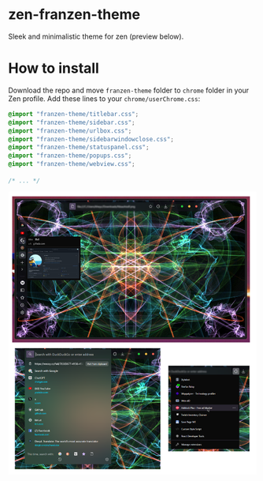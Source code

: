 # zen-franzen-theme
Sleek and minimalistic theme for zen (preview below).  
  
# How to install
Download the repo and move `franzen-theme` folder to `chrome` folder in your Zen profile. Add these lines to your `chrome/userChrome.css`:
```css
@import "franzen-theme/titlebar.css";
@import "franzen-theme/sidebar.css";
@import "franzen-theme/urlbox.css";
@import "franzen-theme/sidebarwindowclose.css";
@import "franzen-theme/statuspanel.css";
@import "franzen-theme/popups.css";
@import "franzen-theme/webview.css";

/* ... */
```
  
![preview](preview.png)
